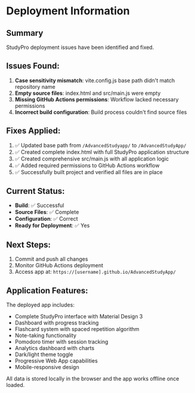 # Deployment Information

## Summary
StudyPro deployment issues have been identified and fixed.

## Issues Found:
1. **Case sensitivity mismatch**: vite.config.js base path didn't match repository name
2. **Empty source files**: index.html and src/main.js were empty
3. **Missing GitHub Actions permissions**: Workflow lacked necessary permissions
4. **Incorrect build configuration**: Build process couldn't find source files

## Fixes Applied:
1. ✅ Updated base path from `/AdvancedStudyapp/` to `/AdvancedStudyApp/`
2. ✅ Created complete index.html with full StudyPro application structure
3. ✅ Created comprehensive src/main.js with all application logic
4. ✅ Added required permissions to GitHub Actions workflow
5. ✅ Successfully built project and verified all files are in place

## Current Status:
- **Build**: ✅ Successful
- **Source Files**: ✅ Complete
- **Configuration**: ✅ Correct
- **Ready for Deployment**: ✅ Yes

## Next Steps:
1. Commit and push all changes
2. Monitor GitHub Actions deployment
3. Access app at: `https://[username].github.io/AdvancedStudyApp/`

## Application Features:
The deployed app includes:
- Complete StudyPro interface with Material Design 3
- Dashboard with progress tracking
- Flashcard system with spaced repetition algorithm
- Note-taking functionality
- Pomodoro timer with session tracking
- Analytics dashboard with charts
- Dark/light theme toggle
- Progressive Web App capabilities
- Mobile-responsive design

All data is stored locally in the browser and the app works offline once loaded.
